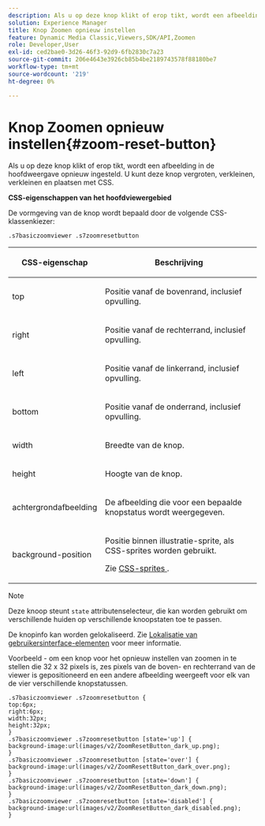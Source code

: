 ```yaml
---
description: Als u op deze knop klikt of erop tikt, wordt een afbeelding in de hoofdweergave opnieuw ingesteld. U kunt deze knop vergroten, verkleinen, verkleinen en plaatsen met CSS.
solution: Experience Manager
title: Knop Zoomen opnieuw instellen
feature: Dynamic Media Classic,Viewers,SDK/API,Zoomen
role: Developer,User
exl-id: ced2bae0-3d26-46f3-92d9-6fb2830c7a23
source-git-commit: 206e4643e3926cb85b4be2189743578f88180be7
workflow-type: tm+mt
source-wordcount: '219'
ht-degree: 0%

---
```


# Knop Zoomen opnieuw instellen{#zoom-reset-button}

Als u op deze knop klikt of erop tikt, wordt een afbeelding in de hoofdweergave opnieuw ingesteld. U kunt deze knop vergroten, verkleinen, verkleinen en plaatsen met CSS.

<!--<a id="section_061E550C1C1D4DB2BD663A898895B38C"></a>-->

**CSS-eigenschappen van het hoofdviewergebied**

De vormgeving van de knop wordt bepaald door de volgende CSS-klassenkiezer:

```
.s7basiczoomviewer .s7zoomresetbutton
```

<table id="table_94EE3F5BBE4547C0B4943471CEE7EDE4"> 
 <thead> 
  <tr> 
   <th colname="col1" class="entry"> <p> CSS-eigenschap </p> </th> 
   <th colname="col2" class="entry"> <p>Beschrijving </p> </th> 
  </tr> 
 </thead>
 <tbody> 
  <tr> 
   <td colname="col1"> <p> <span class="codeph"> top  </span> </p> </td> 
   <td colname="col2"> <p>Positie vanaf de bovenrand, inclusief opvulling. </p> </td> 
  </tr> 
  <tr> 
   <td colname="col1"> <p> <span class="codeph"> right  </span> </p> </td> 
   <td colname="col2"> <p>Positie vanaf de rechterrand, inclusief opvulling. </p> </td> 
  </tr> 
  <tr> 
   <td colname="col1"> <p> <span class="codeph"> left  </span> </p> </td> 
   <td colname="col2"> <p>Positie vanaf de linkerrand, inclusief opvulling. </p> </td> 
  </tr> 
  <tr> 
   <td colname="col1"> <p> <span class="codeph"> bottom  </span> </p> </td> 
   <td colname="col2"> <p>Positie vanaf de onderrand, inclusief opvulling. </p> </td> 
  </tr> 
  <tr> 
   <td colname="col1"> <p> <span class="codeph"> width </span> </p> </td> 
   <td colname="col2"> <p>Breedte van de knop. </p> </td> 
  </tr> 
  <tr> 
   <td colname="col1"> <p> <span class="codeph"> height  </span> </p> </td> 
   <td colname="col2"> <p>Hoogte van de knop. </p> </td> 
  </tr> 
  <tr> 
   <td colname="col1"> <p> <span class="codeph"> achtergrondafbeelding  </span> </p> </td> 
   <td colname="col2"> <p>De afbeelding die voor een bepaalde knopstatus wordt weergegeven. </p> </td> 
  </tr> 
  <tr> 
   <td colname="col1"> <p> <span class="codeph"> background-position  </span> </p> </td> 
   <td colname="col2"> <p> Positie binnen illustratie-sprite, als CSS-sprites worden gebruikt. </p> <p>Zie <a href="../../../c-html5-s7-aem-asset-viewers/c-html5-20-basic-zoom-viewer-about/c-html5-20-basic-zoom-viewer-customizingviewer/c-html5-20-basic-zoom-viewer-customizingviewer.md#section-9b6d8d601cb441d08214dada7bb4eddc" format="dita" scope="local"> CSS-sprites </a>. </p> </td> 
  </tr> 
 </tbody> 
</table>

>[!NOTE]
>
>Deze knoop steunt `state` attributenselecteur, die kan worden gebruikt om verschillende huiden op verschillende knoopstaten toe te passen.

De knopinfo kan worden gelokaliseerd. Zie [Lokalisatie van gebruikersinterface-elementen](../../../c-html5-s7-aem-asset-viewers/c-html5-20-basic-zoom-viewer-about/c-html5-20-basic-zoom-viewer-localization.md#concept-cbfc39344c494eb7b9f6a272cff0cc74) voor meer informatie.

Voorbeeld - om een knop voor het opnieuw instellen van zoomen in te stellen die 32 x 32 pixels is, zes pixels van de boven- en rechterrand van de viewer is gepositioneerd en een andere afbeelding weergeeft voor elk van de vier verschillende knopstatussen.

```
.s7basiczoomviewer .s7zoomresetbutton { 
top:6px; 
right:6px; 
width:32px; 
height:32px; 
} 
.s7basiczoomviewer .s7zoomresetbutton [state='up'] { 
background-image:url(images/v2/ZoomResetButton_dark_up.png); 
} 
.s7basiczoomviewer .s7zoomresetbutton [state='over'] {  
background-image:url(images/v2/ZoomResettButton_dark_over.png); 
} 
.s7basiczoomviewer .s7zoomresetbutton [state='down'] {  
background-image:url(images/v2/ZoomResetButton_dark_down.png); 
} 
.s7basiczoomviewer .s7zoomresetbutton [state='disabled'] { 
background-image:url(images/v2/ZoomResetButton_dark_disabled.png); 
}
```

